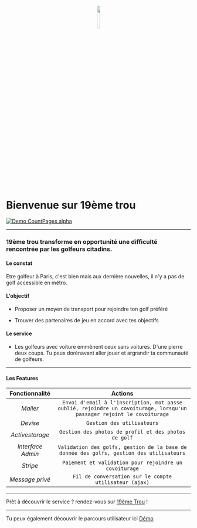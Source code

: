 <p align="center"><img width=12.5% src="https://github.com/rorymcllroy/dixneuvieme-golf/blob/new-development/app/assets/images/logo-temp.png"></p>



# Bienvenue sur 19ème trou

[![Demo CountPages alpha](https://github.com/rorymcllroy/dixneuvieme-golf/blob/new-development/app/assets/images/welcome.jpg)](https://youtu.be/THE9po82cn8)

--------

### 19ème trou transforme en opportunité une difficulté rencontrée par les golfeurs citadins.

#### Le constat

Etre golfeur à Paris, c'est bien mais aux dernière nouvelles, il n'y a pas de golf accessible en métro.

#### L'objectif

* Proposer un moyen de transport pour rejoindre ton golf préféré

* Trouver des partenaires de jeu en accord avec tes objectifs

#### Le service

* Les golfeurs avec voiture emmènent ceux sans voitures. D'une pierre deux coups. Tu peux dorénavant aller jouer et argrandir ta communauté de golfeurs.

--------------

#### Les Features 


Fonctionnalité | Actions |
:---: | :---: 
*Mailer* | `Envoi d'email à l'inscription, mot passe oublié, rejoindre un covoiturage, lorsqu'un passager rejoint le covoiturage` | 
*Devise* | `Gestion des utilisateurs` |
*Activestorage* | `Gestion des photos de profil et des photos de golf` |
*Interface Admin* | `Validation des golfs, gestion de la base de donnée des golfs, gestion des utilisateurs` |
*Stripe* | `Paiement et validation pour rejoindre un covoiturage` |
*Message privé* | `Fil de conversation sur le compte utilisateur (ajax)` |

--------------

Prêt à découvrir le service ? rendez-vous sur [19ème Trou](https://dixneuvieme-golf.herokuapp.com/) !

--------------

Tu peux également découvrir le parcours utilisateur ici [Démo](https://youtu.be/THE9po82cn8)

